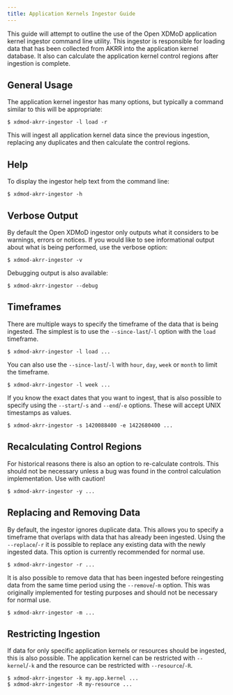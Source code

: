 ```yaml
---
title: Application Kernels Ingestor Guide
---
```


This guide will attempt to outline the use of the Open XDMoD application
kernel ingestor command line utility.  This ingestor is responsible for
loading data that has been collected from AKRR into the application
kernel database.  It also can calculate the application kernel control
regions after ingestion is complete.

General Usage
-------------

The application kernel ingestor has many options, but typically a
command similar to this will be appropriate:

    $ xdmod-akrr-ingestor -l load -r

This will ingest all application kernel data since the previous
ingestion, replacing any duplicates and then calculate the control
regions.

Help
----

To display the ingestor help text from the command line:

    $ xdmod-akrr-ingestor -h

Verbose Output
--------------

By default the Open XDMoD ingestor only outputs what it considers to be
warnings, errors or notices. If you would like to see informational
output about what is being performed, use the verbose option:

    $ xdmod-akrr-ingestor -v

Debugging output is also available:

    $ xdmod-akrr-ingestor --debug

Timeframes
----------

There are multiple ways to specify the timeframe of the data that is
being ingested.  The simplest is to use the `--since-last`/`-l` option
with the `load` timeframe.

    $ xdmod-akrr-ingestor -l load ...

You can also use the `--since-last`/`-l` with `hour`, `day`, `week` or
`month` to limit the timeframe.

    $ xdmod-akrr-ingestor -l week ...

If you know the exact dates that you want to ingest, that is also
possible to specify using the `--start`/`-s` and `--end`/`-e` options.
These will accept UNIX timestamps as values.

    $ xdmod-akrr-ingestor -s 1420088400 -e 1422680400 ...

Recalculating Control Regions
---------------------------

For historical reasons there is also an option to re-calculate controls.
This should not be necessary unless a bug was found in the control
calculation implementation.  Use with caution!

    $ xdmod-akrr-ingestor -y ...

Replacing and Removing Data
---------------------------

By default, the ingestor ignores duplicate data.  This allows you to
specify a timeframe that overlaps with data that has already been
ingested.  Using the `--replace`/`-r` it is possible to replace any
existing data with the newly ingested data.  This option is currently
recommended for normal use.

    $ xdmod-akrr-ingestor -r ...

It is also possible to remove data that has been ingested before
reingesting data from the same time period using the `--remove`/`-m`
option.  This was originally implemented for testing purposes and should
not be necessary for normal use.

    $ xdmod-akrr-ingestor -m ...

Restricting Ingestion
---------------------

If data for only specific application kernels or resources should be
ingested, this is also possible.  The application kernel can be
restricted with `--kernel`/`-k` and the resource can be restricted with
`--resource`/`-R`.

    $ xdmod-akrr-ingestor -k my.app.kernel ...
    $ xdmod-akrr-ingestor -R my-resource ...
